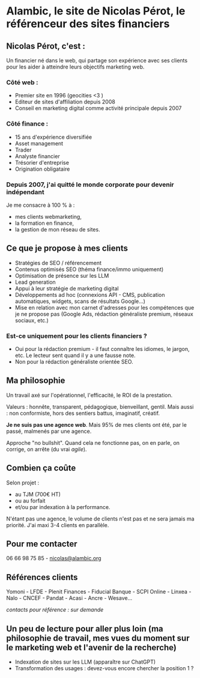 # Alambic, le site de Nicolas Pérot, le référenceur des sites financiers

## Nicolas Pérot, c'est :

Un financier né dans le web, qui partage son expérience avec ses clients pour les aider à atteindre leurs objectifs marketing web.

### Côté web : 

- Premier site en 1996 (geocities <3 )
- Editeur de sites d'affiliation depuis 2008
- Conseil en marketing digital comme activité principale depuis 2007

### Côté finance : 

- 15 ans d'expérience diversifiée
- Asset management
- Trader
- Analyste financier
- Trésorier d'entreprise
- Origination obligataire

### Depuis 2007, j'ai quitté le monde corporate pour devenir indépendant

Je me consacre à 100 % à :

- mes clients webmarketing,
- la formation en finance,
- la gestion de mon réseau de sites.

## Ce que je propose à mes clients

- Stratégies de SEO / référencement
- Contenus optimisés SEO (théma finance/immo uniquement)
- Optimisation de présence sur les LLM
- Lead generation
- Appui à leur stratégie de marketing digital
- Développements ad hoc (connexions API - CMS, publication automatiques, widgets, scans de résultats Google...)
- Mise en relation avec mon carnet d'adresses pour les compétences que je ne propose pas (Google Ads, rédaction généraliste premium, réseaux sociaux, etc.)

### Est-ce uniquement pour les clients financiers ?

* Oui pour la rédaction premium - il faut connaître les idiomes, le jargon, etc. Le lecteur sent quand il y a une fausse note.
* Non pour la rédaction généraliste orientée SEO.

## Ma philosophie

Un travail axé sur l'opérationnel, l'efficacité, le ROI de la prestation.

Valeurs : honnête, transparent, pédagogique, bienveillant, gentil.
Mais aussi : non conformiste, hors des sentiers battus, imaginatif, créatif.

**Je ne suis pas une agence web**. Mais 95% de mes clients ont été, par le passé, malmenés par une agence.

Approche "no bullshit". Quand cela ne fonctionne pas, on en parle, on corrige, on arrête (du vrai *agile*).

## Combien ça coûte

Selon projet : 
- au TJM (700€ HT)
- ou au forfait
- et/ou par indexation à la performance.

N'étant pas une agence, le volume de clients n'est pas et ne sera jamais ma priorité. J'ai maxi 3-4 clients en parallèle.

## Pour me contacter

06 66 98 75 85 - nicolas@alambic.org

## Références clients

Yomoni - LFDE - Plenit Finances - Fiducial Banque - SCPI Online - Linxea - Nalo - CNCEF - Pandat - Acasi - Ancre - Wesave...

*contacts pour référence : sur demande*

## Un peu de lecture pour aller plus loin (ma philosophie de travail, mes vues du moment sur le marketing web et l'avenir de la recherche)

- Indexation de sites sur les LLM (apparaître sur ChatGPT)
- Transformation des usages : devez-vous encore chercher la position 1 ?
